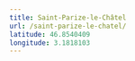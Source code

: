 ```yaml
---
title: Saint-Parize-le-Châtel
url: /saint-parize-le-chatel/
latitude: 46.8540409
longitude: 3.1818103
---
```

